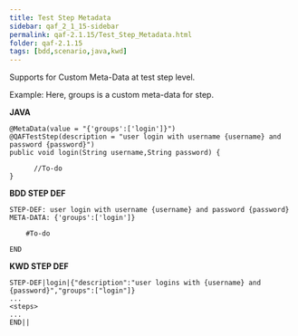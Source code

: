 ```yaml
---
title: Test Step Metadata
sidebar: qaf_2_1_15-sidebar
permalink: qaf-2.1.15/Test_Step_Metadata.html
folder: qaf-2.1.15
tags: [bdd,scenario,java,kwd]
---
```


Supports for Custom Meta-Data at test step level.

Example: Here, groups is a custom meta-data for step.
 
<b>JAVA</b>

```
@MetaData(value = "{'groups':['login']}")
@QAFTestStep(description = "user login with username {username} and password {password}")
public void login(String username,String password) {
 
      //To-do
}
```

<b>BDD STEP DEF</b>

```
STEP-DEF: user login with username {username} and password {password}
META-DATA: {'groups':['login']}
 
    #To-do 
 
END
```

<b>KWD STEP DEF</b>

```
STEP-DEF|login|{"description":"user logins with {username} and {password}","groups":["login"]}
...
<steps>
...
END||
```
 
 

